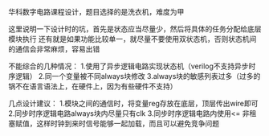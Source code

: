 华科数字电路课程设计，题目选择的是洗衣机，难度为甲

这里说明一下设计时的坑，首先是状态应当尽量少，然后将具体的任务分配给底层模块执行
还有就是如果功能比较单一，就尽量不要使用双状态机，否则状态机间的通信会非常麻烦，容易出错

不能综合的几种情况：
1.使用了异步逻辑电路实现状态机（verilog不支持异步时序逻辑）
2.同一个变量被不同always块修改
3.always块的敏感列表过多（过多的锅不在语言语法上，在硬件上，因为有些硬件不支持）

几点设计建议：
1.模块之间的通信时，将变量reg存放在底层，顶层传出wire即可
2.同步时序逻辑电路always块内尽量只有clk
3.同步时序逻辑电路内使用<= 非租塞赋值，这样时钟到来时信号能够一起加载，而且可以避免竞争问题

